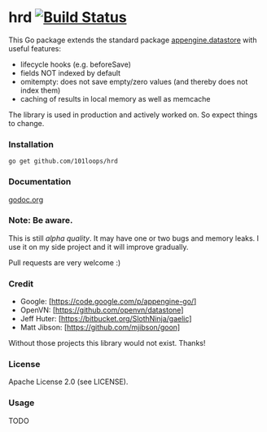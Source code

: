 hrd [![Build Status](https://secure.travis-ci.org/101loops/hrd.png)](https://travis-ci.org/101loops/hrd)
===

This Go package extends the standard package [appengine.datastore](http://godoc.org/code.google.com/p/appengine-go/appengine/datastore) with useful features:
- lifecycle hooks (e.g. beforeSave)
- fields NOT indexed by default
- omitempty: does not save empty/zero values (and thereby does not index them)
- caching of results in local memory as well as memcache

The library is used in production and actively worked on. So expect things to change.

### Installation
`go get github.com/101loops/hrd`

### Documentation
[godoc.org](http://godoc.org/github.com/101loops/hrd)

### Note: Be aware.
This is still *alpha quality*. It may have one or two bugs and memory leaks.
I use it on my side project and it will improve gradually.

Pull requests are very welcome :)

### Credit
- Google: [https://code.google.com/p/appengine-go/]
- OpenVN: [https://github.com/openvn/datastone]
- Jeff Huter: [https://bitbucket.org/SlothNinja/gaelic]
- Matt Jibson: [https://github.com/mjibson/goon]

Without those projects this library would not exist. Thanks!

### License
Apache License 2.0 (see LICENSE).

### Usage

TODO
